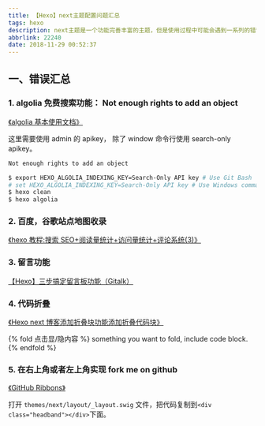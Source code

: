 ```yaml
---
title: 【Hexo】next主题配置问题汇总
tags: hexo
description: next主题是一个功能完善丰富的主题，但是使用过程中可能会遇到一系列的错误，这里记录汇总下。
abbrlink: 22240
date: 2018-11-29 00:52:37
---
```


## 一、错误汇总

### 1. algolia 免费搜索功能： Not enough rights to add an object

[《algolia 基本使用文档》](https://github.com/theme-next/hexo-theme-next/blob/master/docs/ALGOLIA-SEARCH.md)

这里需要使用 admin 的 apikey， 除了 window 命令行使用 search-only apikey。

```bash
Not enough rights to add an object

$ export HEXO_ALGOLIA_INDEXING_KEY=Search-Only API key # Use Git Bash
# set HEXO_ALGOLIA_INDEXING_KEY=Search-Only API key # Use Windows command line
$ hexo clean
$ hexo algolia

```

### 2. 百度，谷歌站点地图收录

[《hexo 教程:搜索 SEO+阅读量统计+访问量统计+评论系统(3)》](http://fangzh.top/2018/2018090918/)

### 3. 留言功能

[【Hexo】三步搞定留言板功能（Gitalk）](http://www.izhongxia.com/posts/41249.html)

### 4. 代码折叠

[《Hexo next 博客添加折叠块功能添加折叠代码块》](https://blog.rmiao.top/hexo-fold-block/)

{% fold 点击显/隐内容 %}
something you want to fold, include code block.
{% endfold %}

### 5. 在右上角或者左上角实现 fork me on github

[《GitHub Ribbons》](https://blog.github.com/2008-12-19-github-ribbons/)

打开 `themes/next/layout/_layout.swig` 文件，把代码复制到`<div class="headband"></div>`下面。
